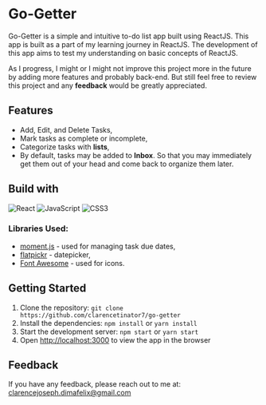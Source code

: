 # Go-Getter

Go-Getter is a simple and intuitive to-do list app built using ReactJS. This app is built as a part of my learning journey in ReactJS. 
The development of this app aims to test my understanding on basic concepts of ReactJS.

As I progress, I might or I might not improve this project more in the future by adding more features and probably back-end.
But still feel free to review this project and any **feedback** would be greatly appreciated.

## Features

- Add, Edit, and Delete Tasks,
- Mark tasks as complete or incomplete,
- Categorize tasks with **lists**,
- By default, tasks may be added to **Inbox**. So that you may immediately get them out of your head and come back to organize them later.
## Build with

![React](https://img.shields.io/badge/react-%2320232a.svg?style=for-the-badge&logo=react&logoColor=%2361DAFB) ![JavaScript](https://img.shields.io/badge/javascript-%23323330.svg?style=for-the-badge&logo=javascript&logoColor=%23F7DF1E) ![CSS3](https://img.shields.io/badge/css3-%231572B6.svg?style=for-the-badge&logo=css3&logoColor=white) 

### Libraries Used:

- [moment.js](https://momentjs.com/) - used for managing task due dates,
- [flatpickr](https://flatpickr.js.org/) - datepicker,
- [Font Awesome](https://fontawesome.com/) - used for icons.

## Getting Started

1. Clone the repository: `git clone https://github.com/clarencetinator7/go-getter`
2. Install the dependencies: `npm install` or `yarn install`
3. Start the development server: `npm start` or `yarn start`
4. Open [http://localhost:3000](http://localhost:3000) to view the app in the browser
## Feedback

If you have any feedback, please reach out to me at: clarencejoseph.dimafelix@gmail.com

